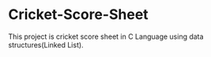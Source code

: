 # Cricket-Score-Sheet
This project is cricket score sheet in C Language using data structures(Linked List).
